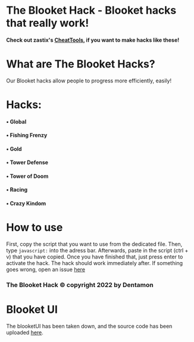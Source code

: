 # The Blooket Hack - Blooket hacks that really work!
#### Check out zastix's [CheatTools](https://github.com/ZasticBradyn/BlooketCheatTools), if you want to make hacks like these!
# What are The Blooket Hacks?
Our Blooket hacks allow people to progress more efficiently, easily!
# Hacks:
#### • Global
#### • Fishing Frenzy
#### • Gold
#### • Tower Defense
#### • Tower of Doom
#### • Racing
#### • Crazy Kindom
# How to use
First, copy the script that you want to use from the dedicated file.
Then, type `javascript:` into the adress bar. 
Afterwards, paste in the script (ctrl + v) that you have copied.
Once you have finished that, just press enter to activate the hack.
The hack should work immediately after.
If something goes wrong, open an issue [here](https://github.com/Dentamon/The-Blooket-Hack-v2/issues/new)
### The Blooket Hack © copyright 2022 by Dentamon

# Blooket UI
The blooketUI has been taken down, and the source code has been uploaded [here](https://github.com/Dentamon/The-Blooket-Hack/blob/main/blooketUI/src.js).
